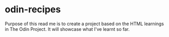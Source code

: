 # odin-recipes
Purpose of this read me is to create a project based on the HTML learnings in The Odin Project. It will showcase what I've learnt so far.
